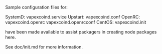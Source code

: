 Sample configuration files for:

SystemD: vapexcoind.service
Upstart: vapexcoind.conf
OpenRC:  vapexcoind.openrc
         vapexcoind.openrcconf
CentOS:  vapexcoind.init

have been made available to assist packagers in creating node packages here.

See doc/init.md for more information.
